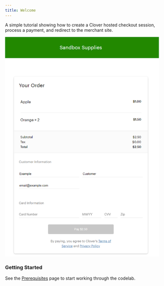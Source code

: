 ```yaml
---
title: Welcome
---
```


A simple tutorial showing how to create a Clover hosted checkout session,
process a payment, and redirect to the merchant site.

![Clover hosted checkout](./images/screenshot.png)

### Getting Started

See the [Prerequisites](get-started/prerequisites/) page to start working through the codelab.
